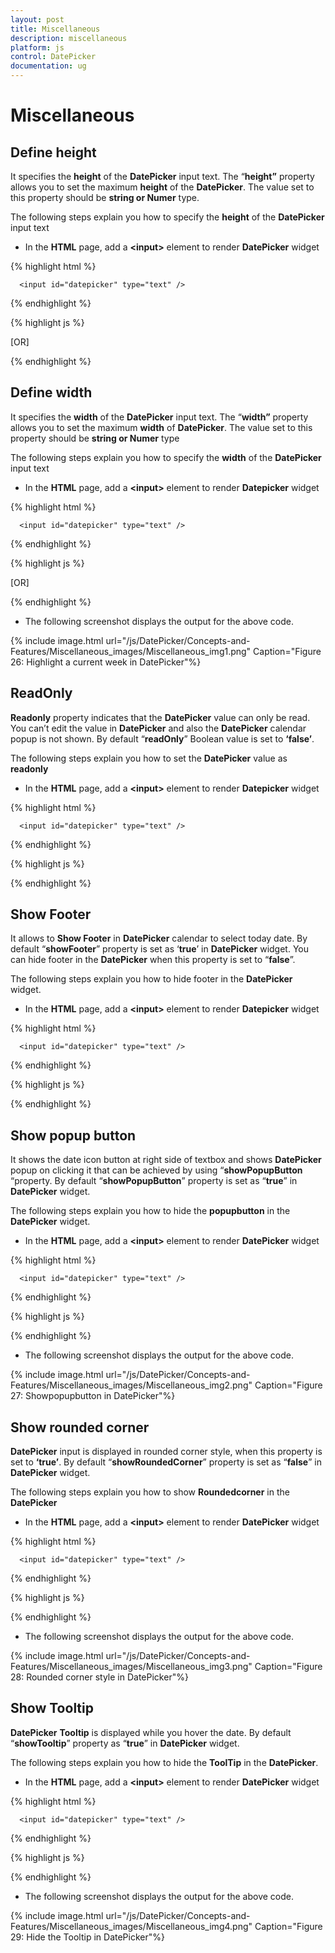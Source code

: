 ```yaml
---
layout: post
title: Miscellaneous
description: miscellaneous
platform: js
control: DatePicker
documentation: ug
---
```


# Miscellaneous

## Define height

It specifies the **height** of the **DatePicker** input text. The “**height”** property allows you to set the maximum **height** of the **DatePicker**. The value set to this property should be **string or Numer** type.

The following steps explain you how to specify the **height** of the **DatePicker** input text

* In the **HTML** page, add a **&lt;input&gt;** element to render **DatePicker** widget

 {% highlight html %}

      <input id="datepicker" type="text" />
      
  {% endhighlight %}
  
  {% highlight js %}

<script type="text/javascript">
    // Add the code to specify the height of the DatePicker input text
        $(function () {
            // declaration 
            $("#datepicker").ejDatePicker({
             //Number
                height: 22
            });
        });

    </script>

[OR]

<script type="text/javascript">
        $(function () {
            // declaration 
            $("#datepicker").ejDatePicker({
                 //String
                height: “22px”
            });
        });

    </script>


  {% endhighlight %}
  
## Define width

It specifies the **width** of the **DatePicker** input text. The “**width”** property allows you to set the maximum **width** of **DatePicker**. The value set to this property should be **string or Numer** type

The following steps explain you how to specify the **width** of the **DatePicker** input text

* In the **HTML** page, add a **&lt;input&gt;** element to render **Datepicker** widget

 {% highlight html %}
  
      <input id="datepicker" type="text" />
      
  {% endhighlight %}
  
  {% highlight js %}
  
<script type="text/javascript">
    // Add the code to specify the width (Number) of the DatePicker input text
        $(function () {
            // declaration
            $("#datepicker").ejDatePicker({
                //Number
                width: 200 
            });
        });

    </script>
     
[OR]

<script type="text/javascript">
    $(function () {
        // declaration
        $("#datepicker").ejDatePicker({
            width:"200px"
        });
    });
    </script><script type="text/javascript">
        $(function () {
            // declaration
            $("#datepicker").ejDatePicker({
               //String
                width:” 200px” 
            });
        });

    </script>

  {% endhighlight %}
  
## Highlight Section

**Highlight section** highlights the current month, current week, current workdays. You can highlight a week, month, and work days by using “**highlightSection”** property.

_Table_ _6__: Highlight Selection_

<table>
<tr>
<td>
<b>Name </b></td><td>
<b>Description</b></td></tr>
<tr>
<td>
month</td><td>
Highlight the Current Month.</td></tr>
<tr>
<td>
week</td><td>
Highlight the Current Week.</td></tr>
<tr>
<td>
workdays</td><td>
Highlight the Current Workdays</td></tr>
<tr>
<td>
none</td><td>
Don’t Highlight Anything</td></tr>
</table>


The following steps explain you how to **highlight** the current week section

* In the **HTML** page, add a **&lt;input&gt;** element to render **DatePicker** widget


 {% highlight html %}
  
      <input id="datepicker" type="text" />
      
  {% endhighlight %}
  
  {% highlight js %}
  
<script type="text/javascript">
    // Add the code to highlight the current Week in the DatePicker Calendar
    $(function () {
        // declaration
        $("#datepicker").ejDatePicker({
            highlightSection: "week"
        });
    });

</script>

  {% endhighlight %}



*  The following screenshot displays the output for the above code.   

{% include image.html url="/js/DatePicker/Concepts-and-Features/Miscellaneous_images/Miscellaneous_img1.png" Caption="Figure 26: Highlight a current week in DatePicker"%}



## ReadOnly

**Readonly** property indicates that the **DatePicker** value can only be read. You can’t edit the value in **DatePicker** and also the **DatePicker** calendar popup is not shown. By default “**readOnly**” Boolean value is set to **‘false’**.

The following steps explain you how to set the **DatePicker** value as **readonly**

* In the **HTML** page, add a **&lt;input&gt;** element to render **Datepicker** widget

 {% highlight html %}
 
      <input id="datepicker" type="text" />
      
  {% endhighlight %}
  
  {% highlight js %}

<script type="text/javascript">
    // Add the code to set the DatePicker value as readonly
        $(function () {
            // declaration
            $("#datepicker").ejDatePicker({
                readOnly : true
            });
        });
</script>

  {% endhighlight %}
  
## Show Footer

It allows to **Show Footer** in **DatePicker** calendar to select today date. By default “**showFooter**” property is set as ‘**true**’ in **DatePicker** widget. You can hide footer in the **DatePicker** when this property is set to “**false**”.

The following steps explain you how to hide footer in the **DatePicker** widget.

* In the **HTML** page, add a **&lt;input&gt;** element to render **Datepicker** widget

 {% highlight html %}
  
      <input id="datepicker" type="text" />
      
  {% endhighlight %}
  
  {% highlight js %}
  
<script type="text/javascript">
    // Add the code to hide footer in the DatePicker widget
        $(function () {
            // declaration
            $("#datepicker").ejDatePicker({
                showFooter: false
            });
        });

    </script>


  {% endhighlight %}
  
## Show popup button

It shows the date icon button at right side of textbox and shows **DatePicker** popup on clicking it that can be achieved by using “**showPopupButton** “property. By default “**showPopupButton**” property is set as “**true**” in **DatePicker** widget. 

The following steps explain you how to hide the **popupbutton** in the **DatePicker** widget.

* In the **HTML** page, add a **&lt;input&gt;** element to render **DatePicker** widget

 {% highlight html %}

      <input id="datepicker" type="text" />
      
  {% endhighlight %}
  
  {% highlight js %}

<script type="text/javascript">
    // Add the code to hide popupbutton footer in the DatePicker
        $(function () {
            // declaration
            $("#datepicker").ejDatePicker({
                showPopupButton: false
            });
        });

    </script>


  {% endhighlight %}

* The following screenshot displays the output for the above code.



{% include image.html url="/js/DatePicker/Concepts-and-Features/Miscellaneous_images/Miscellaneous_img2.png" Caption="Figure 27: Showpopupbutton in DatePicker"%}

## Show rounded corner

**DatePicker** input is displayed in rounded corner style, when this property is set to **‘true’**. By default “**showRoundedCorner**” property is set as “**false**” in **DatePicker** widget.

The following steps explain you how to show **Roundedcorner** in the **DatePicker**

* In the **HTML** page, add a **&lt;input&gt;** element to render **DatePicker** widget

 {% highlight html %}
    
      <input id="datepicker" type="text" />
      
  {% endhighlight %}
  
  {% highlight js %}

<script type="text/javascript">
    // Add the code to show Roundedcorner in the DatePicker
        $(function () {
            // declaration
            $("#datepicker").ejDatePicker({
                showRoundedCorner : true
            });
        });

    </script>


  {% endhighlight %}


*  The following screenshot displays the output for the above code.



{% include image.html url="/js/DatePicker/Concepts-and-Features/Miscellaneous_images/Miscellaneous_img3.png" Caption="Figure 28: Rounded corner style in DatePicker"%}


## Show Tooltip

**DatePicker** **Tooltip** is displayed while you hover the date. By default “**showTooltip**” property as “**true**” in **DatePicker** widget.

The following steps explain you how to hide the **ToolTip** in the **DatePicker**.

* In the **HTML** page, add a **&lt;input&gt;** element to render **DatePicker** widget

 {% highlight html %}

      <input id="datepicker" type="text" />
      
  {% endhighlight %}
  
  {% highlight js %}

<script type="text/javascript">
    // Add the code to hide the ToolTip in the DatePicker widget
        $(function () {
            // declaration
            $("#datepicker").ejDatePicker({
                showTooltip : false
            });
        });

    </script>


  {% endhighlight %}
  
* The following screenshot displays the output for the above code.



{% include image.html url="/js/DatePicker/Concepts-and-Features/Miscellaneous_images/Miscellaneous_img4.png" Caption="Figure 29: Hide the Tooltip in DatePicker"%}













